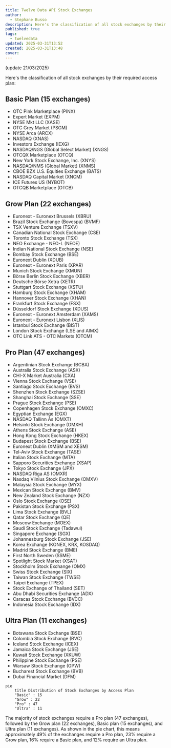 ```yaml
---
title: Twelve Data API Stock Exchanges
author:
  - Stephane Busso
description: Here's the classification of all stock exchanges by their required access pla
published: true
tags:
  - twelvedata
updated: 2025-03-31T13:52
created: 2025-03-31T13:48
cover: 
---
```

(update 21/03/2025)

Here's the classification of all stock exchanges by their required access plan:

## Basic Plan (15 exchanges)

- OTC Pink Marketplace (PINX)
- Expert Market (EXPM)
- NYSE Mkt LLC (XASE)
- OTC Grey Market (PSGM)
- NYSE Arca (ARCX)
- NASDAQ (XNAS)
- Investors Exchange (IEXG)
- NASDAQ/NGS (Global Select Market) (XNGS)
- OTCQX Marketplace (OTCQ)
- New York Stock Exchange, Inc. (XNYS)
- NASDAQ/NMS (Global Market) (XNMS)
- CBOE BZX U.S. Equities Exchange (BATS)
- NASDAQ Capital Market (XNCM)
- ICE Futures US (NYBOT)
- OTCQB Marketplace (OTCB)

## Grow Plan (22 exchanges)

- Euronext - Euronext Brussels (XBRU)
- Brazil Stock Exchange (Bovespa) (BVMF)
- TSX Venture Exchange (TSXV)
- Canadian National Stock Exchange (CSE)
- Toronto Stock Exchange (TSX)
- NEO Exchange - NEO-L (NEOE)
- Indian National Stock Exchange (NSE)
- Bombay Stock Exchange (BSE)
- Euronext Dublin (XDUB)
- Euronext - Euronext Paris (XPAR)
- Munich Stock Exchange (XMUN)
- Börse Berlin Stock Exchange (XBER)
- Deutsche Börse Xetra (XETR)
- Stuttgart Stock Exchange (XSTU)
- Hamburg Stock Exchange (XHAM)
- Hannover Stock Exchange (XHAN)
- Frankfurt Stock Exchange (FSX)
- Düsseldorf Stock Exchange (XDUS)
- Euronext - Euronext Amsterdam (XAMS)
- Euronext - Euronext Lisbon (XLIS)
- Istanbul Stock Exchange (BIST)
- London Stock Exchange (LSE and AIMX)
- OTC Link ATS - OTC Markets (OTCM)

## Pro Plan (47 exchanges)

- Argentinian Stock Exchange (BCBA)
- Australia Stock Exchange (ASX)
- CHI-X Market Australia (CXA)
- Vienna Stock Exchange (VSE)
- Santiago Stock Exchange (BVS)
- Shenzhen Stock Exchange (SZSE)
- Shanghai Stock Exchange (SSE)
- Prague Stock Exchange (PSE)
- Copenhagen Stock Exchange (OMXC)
- Egyptian Exchange (EGX)
- NASDAQ Tallinn As (OMXT)
- Helsinki Stock Exchange (OMXH)
- Athens Stock Exchange (ASE)
- Hong Kong Stock Exchange (HKEX)
- Budapest Stock Exchange (BSE)
- Euronext Dublin (XMSM and XESM)
- Tel-Aviv Stock Exchange (TASE)
- Italian Stock Exchange (MTA)
- Sapporo Securities Exchange (XSAP)
- Tokyo Stock Exchange (JPX)
- NASDAQ Riga AS (OMXR)
- Nasdaq Vilnius Stock Exchange (OMXV)
- Malaysia Stock Exchange (MYX)
- Mexican Stock Exchange (BMV)
- New Zealand Stock Exchange (NZX)
- Oslo Stock Exchange (OSE)
- Pakistan Stock Exchange (PSX)
- Lima Stock Exchange (BVL)
- Qatar Stock Exchange (QE)
- Moscow Exchange (MOEX)
- Saudi Stock Exchange (Tadawul)
- Singapore Exchange (SGX)
- Johannesburg Stock Exchange (JSE)
- Korea Exchange (KONEX, KRX, KOSDAQ)
- Madrid Stock Exchange (BME)
- First North Sweden (SSME)
- Spotlight Stock Market (XSAT)
- Stockholm Stock Exchange (OMX)
- Swiss Stock Exchange (SIX)
- Taiwan Stock Exchange (TWSE)
- Taipei Exchange (TPEX)
- Stock Exchange of Thailand (SET)
- Abu Dhabi Securities Exchange (ADX)
- Caracas Stock Exchange (BVCC)
- Indonesia Stock Exchange (IDX)

## Ultra Plan (11 exchanges)

- Botswana Stock Exchange (BSE)
- Colombia Stock Exchange (BVC)
- Iceland Stock Exchange (ICEX)
- Jamaica Stock Exchange (JSE)
- Kuwait Stock Exchange (XKUW)
- Philippine Stock Exchange (PSE)
- Warsaw Stock Exchange (GPW)
- Bucharest Stock Exchange (BVB)
- Dubai Financial Market (DFM)

```mermaid
pie
    title Distribution of Stock Exchanges by Access Plan
    "Basic" : 15
    "Grow" : 22
    "Pro" : 47
    "Ultra" : 11
```

The majority of stock exchanges require a Pro plan (47 exchanges), followed by the Grow plan (22 exchanges), Basic plan (15 exchanges), and Ultra plan (11 exchanges). As shown in the pie chart, this means approximately 49% of the exchanges require a Pro plan, 23% require a Grow plan, 16% require a Basic plan, and 12% require an Ultra plan.
